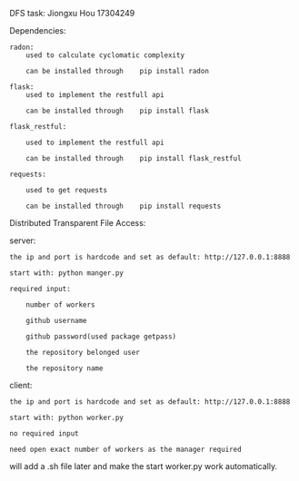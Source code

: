 DFS task:
Jiongxu Hou 17304249

Dependencies:

	radon: 
		used to calculate cyclomatic complexity
		
		can be installed through	pip install radon
		
	flask:
		used to implement the restfull api
		
		can be installed through	pip install flask
		
	flask_restful:
	
		used to implement the restfull api
		
		can be installed through	pip install flask_restful
		
	requests:
	
		used to get requests
		
		can be installed through	pip install requests

		
Distributed Transparent File Access:

server:

	the ip and port is hardcode and set as default: http://127.0.0.1:8888
	
	start with:	python manger.py
	
	required input:
	
		number of workers
		
		github username
		
		github password(used package getpass)
		
		the repository belonged user
		
		the repository name
		
		
client:

	the ip and port is hardcode and set as default: http://127.0.0.1:8888
	
	start with:	python worker.py
	
	no required input
	
	need open exact number of workers as the manager required
	
	
will add a .sh file later and make the start worker.py work automatically.


